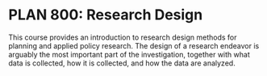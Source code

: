 # PLAN 800: Research Design

This course provides an introduction to research design methods for planning and applied policy research. The design of a research endeavor is arguably the most important part of the investigation, together with what data is collected, how it is collected, and how the data are analyzed.